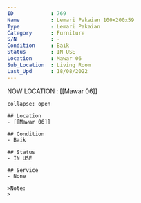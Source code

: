 ```yaml
---
ID            : 769
Name          : Lemari Pakaian 100x200x59
Type          : Lemari Pakaian
Category      : Furniture
S/N           : -
Condition     : Baik
Status        : IN USE
Location      : Mawar 06
Sub_Location  : Living Room
Last_Upd      : 18/08/2022
---
```



NOW LOCATION : [[Mawar 06]]

```ad-History
collapse: open

## Location
- [[Mawar 06]]

## Condition
- Baik

## Status
- IN USE

## Service
- None

>Note:
>


```
